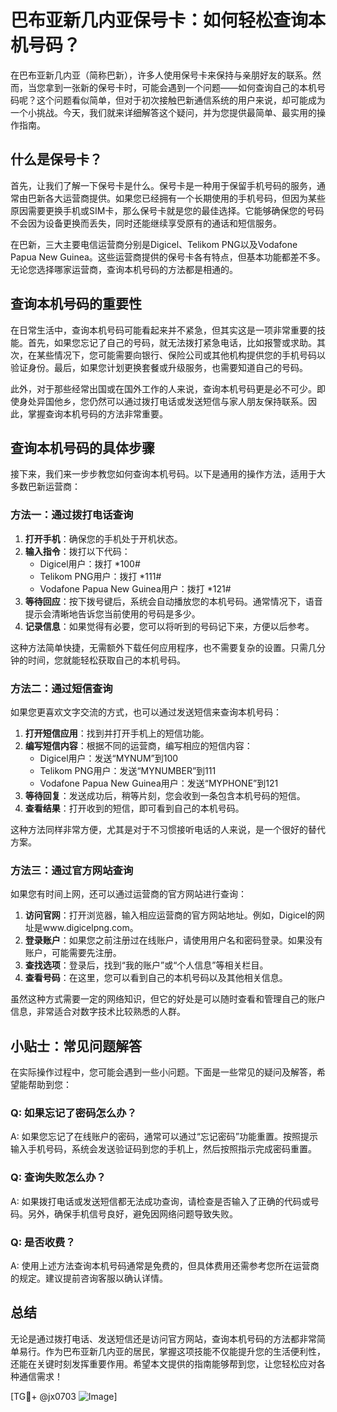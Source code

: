 # 巴布亚新几内亚保号卡：如何轻松查询本机号码？

在巴布亚新几内亚（简称巴新），许多人使用保号卡来保持与亲朋好友的联系。然而，当您拿到一张新的保号卡时，可能会遇到一个问题——如何查询自己的本机号码呢？这个问题看似简单，但对于初次接触巴新通信系统的用户来说，却可能成为一个小挑战。今天，我们就来详细解答这个疑问，并为您提供最简单、最实用的操作指南。

## 什么是保号卡？

首先，让我们了解一下保号卡是什么。保号卡是一种用于保留手机号码的服务，通常由巴新各大运营商提供。如果您已经拥有一个长期使用的手机号码，但因为某些原因需要更换手机或SIM卡，那么保号卡就是您的最佳选择。它能够确保您的号码不会因为设备更换而丢失，同时还能继续享受原有的通话和短信服务。

在巴新，三大主要电信运营商分别是Digicel、Telikom PNG以及Vodafone Papua New Guinea。这些运营商提供的保号卡各有特点，但基本功能都差不多。无论您选择哪家运营商，查询本机号码的方法都是相通的。

## 查询本机号码的重要性

在日常生活中，查询本机号码可能看起来并不紧急，但其实这是一项非常重要的技能。首先，如果您忘记了自己的号码，就无法拨打紧急电话，比如报警或求助。其次，在某些情况下，您可能需要向银行、保险公司或其他机构提供您的手机号码以验证身份。最后，如果您计划更换套餐或升级服务，也需要知道自己的号码。

此外，对于那些经常出国或在国外工作的人来说，查询本机号码更是必不可少。即使身处异国他乡，您仍然可以通过拨打电话或发送短信与家人朋友保持联系。因此，掌握查询本机号码的方法非常重要。

## 查询本机号码的具体步骤

接下来，我们来一步步教您如何查询本机号码。以下是通用的操作方法，适用于大多数巴新运营商：

### 方法一：通过拨打电话查询

1. **打开手机**：确保您的手机处于开机状态。
2. **输入指令**：拨打以下代码：
   - Digicel用户：拨打 *100#
   - Telikom PNG用户：拨打 *111#
   - Vodafone Papua New Guinea用户：拨打 *121#
3. **等待回应**：按下拨号键后，系统会自动播放您的本机号码。通常情况下，语音提示会清晰地告诉您当前使用的号码是多少。
4. **记录信息**：如果觉得有必要，您可以将听到的号码记下来，方便以后参考。

这种方法简单快捷，无需额外下载任何应用程序，也不需要复杂的设置。只需几分钟的时间，您就能轻松获取自己的本机号码。

### 方法二：通过短信查询

如果您更喜欢文字交流的方式，也可以通过发送短信来查询本机号码：

1. **打开短信应用**：找到并打开手机上的短信功能。
2. **编写短信内容**：根据不同的运营商，编写相应的短信内容：
   - Digicel用户：发送“MYNUM”到100
   - Telikom PNG用户：发送“MYNUMBER”到111
   - Vodafone Papua New Guinea用户：发送“MYPHONE”到121
3. **等待回复**：发送成功后，稍等片刻，您会收到一条包含本机号码的短信。
4. **查看结果**：打开收到的短信，即可看到自己的本机号码。

这种方法同样非常方便，尤其是对于不习惯接听电话的人来说，是一个很好的替代方案。

### 方法三：通过官方网站查询

如果您有时间上网，还可以通过运营商的官方网站进行查询：

1. **访问官网**：打开浏览器，输入相应运营商的官方网站地址。例如，Digicel的网址是www.digicelpng.com。
2. **登录账户**：如果您之前注册过在线账户，请使用用户名和密码登录。如果没有账户，可能需要先注册。
3. **查找选项**：登录后，找到“我的账户”或“个人信息”等相关栏目。
4. **查看号码**：在这里，您可以看到自己的本机号码以及其他相关信息。

虽然这种方式需要一定的网络知识，但它的好处是可以随时查看和管理自己的账户信息，非常适合对数字技术比较熟悉的人群。

## 小贴士：常见问题解答

在实际操作过程中，您可能会遇到一些小问题。下面是一些常见的疑问及解答，希望能帮助到您：

### Q: 如果忘记了密码怎么办？
A: 如果您忘记了在线账户的密码，通常可以通过“忘记密码”功能重置。按照提示输入手机号码，系统会发送验证码到您的手机上，然后按照指示完成密码重置。

### Q: 查询失败怎么办？
A: 如果拨打电话或发送短信都无法成功查询，请检查是否输入了正确的代码或号码。另外，确保手机信号良好，避免因网络问题导致失败。

### Q: 是否收费？
A: 使用上述方法查询本机号码通常是免费的，但具体费用还需参考您所在运营商的规定。建议提前咨询客服以确认详情。

## 总结

无论是通过拨打电话、发送短信还是访问官方网站，查询本机号码的方法都非常简单易行。作为巴布亚新几内亚的居民，掌握这项技能不仅能提升您的生活便利性，还能在关键时刻发挥重要作用。希望本文提供的指南能够帮到您，让您轻松应对各种通信需求！

[TG💪+ @jx0703 ![Image](https://github.com/user-attachments/assets/dbca1d08-cadb-493c-b0ec-ad6f7a83f270)]
